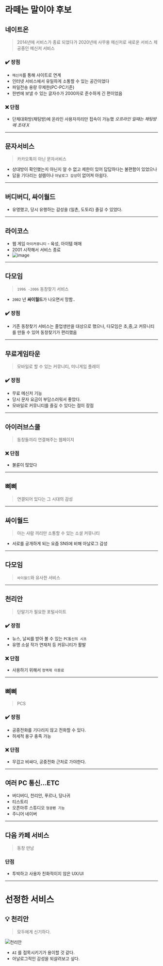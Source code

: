 # 라떼는 말이야 후보


## 네이트온
> 2014년에 서비스가 종료 되었다가 2020년에 사무용 메신저로 새로운 서비스 제공중인 메신저 서비스

### :heavy_check_mark: 장점
* `메신저`를 통해 사이트로 연계
* 인터넷 서비스에서 유일하게 소통할 수 있는 공간이었다
* 파일전송 용량 무제한(PC-PC기준)
* 한번에 보낼 수 있는 글자수가 2000자로 준수하게 긴 편이었음
 
### :x: 단점

* 단체대화방(채팅방)에 온라인 사용자끼리만 접속이 가능했 *오프라인 일때는 채팅방에 초대 X*

---

## 문자서비스
> 카카오톡이 아닌 문자서비스

* 상대방이 확인했는지 아닌지 알 수 없고 제한이 있어 답답하다는 불편함이 있었으나
* 답을 기다리는 설렘이나 `아날로그 감성`이 없어져 아쉽다.

---

## 버디버디, 싸이월드
* 유명했고, 당시 유행하는 감성을 (일촌, 도토리) 즐길 수 있었다.

---


## 라이코스
* 웹 게임 `마이커뮤니티` - 육성, 아이템 매매
* 2001 시작해서 서비스 종료
* ![image](https://upload3.inven.co.kr/upload/2020/06/22/bbs/i13877529714.jpg)

---
 
## 다모임
> `1996 -2006` 동창찾기 서비스 

* `2002` 년 **싸이월드**가 나오면서 망함.. 

### :heavy_check_mark: 장점
* 기존 동창찾기 서비스는 졸업생만을 대상으로 했으나, 다모임은 초,중,고 커뮤니티를 만들 수  있어 동창찾기가 편리했음

---

## 무료게임타운
> 모바일로 할 수 있는 커뮤니티, 미니게임 플레이 

### :heavy_check_mark: 장점 
* 무료 메신저 기능
* 당시 문자 요금이 부담스러워서 좋았다. 
* 모바일로 커뮤니티를 즐길 수 있다는 점이 장점 

---


## 아이러브스쿨 
> 동창들끼리 연결해주는 웹페이지 

### :x: 단점 
* 불륜이 많았다

---

## 삐삐 
> 연결되어 있다는 그 시대의 감성 

---


## 싸이월드
> 아는 사람 끼리만 소통할 수 있는 소셜 커뮤니티 

* 서로를 공개하게 되는 요즘 SNS에 비해 아날로그 감성 

---
 
## 다모임
> `싸이월드`와 유사한 서비스 

---

## 천리안 
> 단말기가 필요한 포털사이트 

### :heavy_check_mark: 장점
* 뉴스, 날씨를 받아 볼 수 있는 `PC통신의 시초`
* 유명 소설 작가 연재처 등 커뮤니티가 활발

### :x: 단점
* 사용하기 위해서 `정액제 이용료`

---

## 삐삐
> PCS

### :heavy_check_mark: 장점 
* 공중전화를 기다리지 않고 전화할 수 있다. 
* 허세적 용구 충족 가능

### :x: 단점
* 무겁고 비싸다, 공중전화 근처로 가야한다. 

---

## 여러 PC 통신...ETC
* 버디버디, 천리안, 푸르나, 당나귀 
* 티스토리 
* 오픈마루 스튜디오 `형광펜 기능`
* 주니어 네이버

---

## 다음 카페 서비스 
> 동창 만남

### 단점
* 투박하고 사용자 친화적이지 않은 UX/UI

---

# 선정한 서비스

## :bulb: 천리안
> 모두에게 신기하다.

![천리안](https://upload.wikimedia.org/wikipedia/commons/thumb/5/56/Chollian_2000_CD-ROM.jpg/200px-Chollian_2000_CD-ROM.jpg)

* `AI` 를 접목시키기가 용이할 것 같다.
* 아날로그적인 감성을 되살려보고 싶다.
